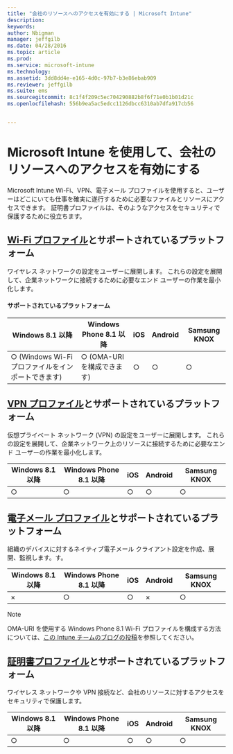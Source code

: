 ```yaml
---
title: "会社のリソースへのアクセスを有効にする | Microsoft Intune"
description: 
keywords: 
author: Nbigman
manager: jeffgilb
ms.date: 04/28/2016
ms.topic: article
ms.prod: 
ms.service: microsoft-intune
ms.technology: 
ms.assetid: 3dd8dd4e-e165-4d0c-97b7-b3e86ebab909
ms.reviewer: jeffgilb
ms.suite: ems
ms.sourcegitcommit: 8c1f4f209c5ec704290882b8f6f71e0b1b01d21c
ms.openlocfilehash: 556b9ea5ac5edcc1126dbcc6310ab7dfa917cb56


---
```


# Microsoft Intune を使用して、会社のリソースへのアクセスを有効にする
Microsoft Intune Wi-Fi、VPN、電子メール プロファイルを使用すると、ユーザーはどこにいても仕事を確実に遂行するために必要なファイルとリソースにアクセスできます。 証明書プロファイルは、そのようなアクセスをセキュリティで保護するために役立ちます。

## [Wi-Fi プロファイル](wi-fi-connections-in-microsoft-intune.md)とサポートされているプラットフォーム

ワイヤレス ネットワークの設定をユーザーに展開します。 これらの設定を展開して、企業ネットワークに接続するために必要なエンド ユーザーの作業を最小化します。
#### サポートされているプラットフォーム

|Windows 8.1 以降|Windows Phone 8.1 以降|iOS|Android|Samsung KNOX|
|---------------------|---------------------------|---|-------|------------|
|○ (Windows Wi-Fi プロファイルをインポートできます)|○ (OMA-URI を構成できます) |○|○|○|

## [VPN プロファイル](vpn-connections-in-microsoft-intune.md)とサポートされているプラットフォーム
仮想プライベート ネットワーク (VPN) の設定をユーザーに展開します。 これらの設定を展開して、企業ネットワーク上のリソースに接続するために必要なエンド ユーザーの作業を最小化します。

|Windows 8.1 以降|Windows Phone 8.1 以降|iOS|Android|Samsung KNOX|
|---------------------|---------------------------|---|-------|------------|
|○|○|○|○|○|

## [電子メール プロファイル](configure-access-to-corporate-email-using-email-profiles-with-microsoft-intune.md)とサポートされているプラットフォーム
組織のデバイスに対するネイティブ電子メール クライアント設定を作成、展開、監視します。す。

|Windows 8.1 以降|Windows Phone 8.1 以降|iOS|Android|Samsung KNOX|
|---------------------|---------------------------|---|-------|------------|
|×|○|○|×|○|
> [!NOTE]
> OMA-URI を使用する Windows Phone 8.1 Wi-Fi プロファイルを構成する方法については、[この Intune チームのブログの投稿](https://blogs.technet.microsoft.com/enterprisemobility/2015/02/19/using-oma-uri-to-create-custom-wi-fi-profiles-for-windows-phone-8-1/)を参照してください。

## [証明書プロファイル](secure-resource-access-with-certificate-profiles.md)とサポートされているプラットフォーム
ワイヤレス ネットワークや VPN 接続など、会社のリソースに対するアクセスをセキュリティで保護します。

|Windows 8.1 以降|Windows Phone 8.1 以降|iOS|Android|Samsung KNOX|
|---------------------|---------------------------|---|-------|------------|
|○|○|○|○|○|



<!--HONumber=Jun16_HO4-->


